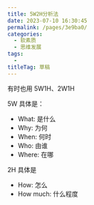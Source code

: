 ```yaml
---
title: 5W2H分析法
date: 2023-07-10 16:30:45
permalink: /pages/3e9ba0/
categories: 
  - 软素质
  - 思维发展
tags: 
  - 
titleTag: 草稿
---
```


有时也用 5W1H、2W1H

5W 具体是：
- What: 是什么
- Why: 为何
- When: 何时
- Who: 由谁
- Where: 在哪

2H 具体是
- How: 怎么
- How much: 什么程度
